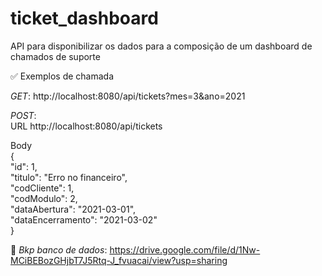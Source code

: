 # ticket_dashboard
API para disponibilizar os dados para a composição de um dashboard de chamados de suporte

✅ Exemplos de chamada

*GET*: http://localhost:8080/api/tickets?mes=3&ano=2021

*POST*:  
  URL http://localhost:8080/api/tickets  

  Body  
{  
  "id": 1,  
  "titulo": "Erro no financeiro",  
  "codCliente": 1,  
  "codModulo": 2,  
  "dataAbertura": "2021-03-01",  
  "dataEncerramento": "2021-03-02"  
}  

💽 *Bkp banco de dados*: https://drive.google.com/file/d/1Nw-MCiBEBozGHjbT7J5Rtq-J_fvuacai/view?usp=sharing
